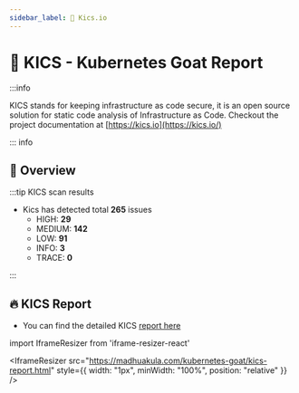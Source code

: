 ```yaml
---
sidebar_label: 📝 Kics.io
---
```


# 📝 KICS - Kubernetes Goat Report

:::info

KICS stands for keeping infrastructure as code secure, it is an open source solution for static code analysis of Infrastructure as Code. Checkout the project documentation at [https://kics.io](https://kics.io/)

::: info

## 🙌 Overview

:::tip KICS scan results

* Kics has detected total **265** issues
  * HIGH: **29**
  * MEDIUM: **142**
  * LOW: **91**
  * INFO: **3**
  * TRACE: **0**

:::

## 🔥 KICS Report

* You can find the detailed KICS <a href="/kics-report.html" target="_blank" rel="noopener noreferrer">report here</a>

import IframeResizer from 'iframe-resizer-react'

<IframeResizer src="https://madhuakula.com/kubernetes-goat/kics-report.html" style={{ width: "1px", minWidth: "100%", position: "relative" }} />
